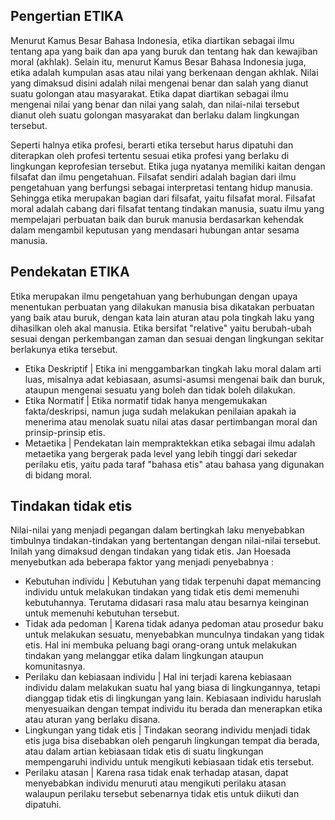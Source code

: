 ## Pengertian ETIKA
  Menurut Kamus Besar Bahasa Indonesia, etika diartikan sebagai ilmu tentang apa yang baik dan apa yang buruk dan tentang hak dan kewajiban moral (akhlak). Selain itu, menurut Kamus Besar Bahasa Indonesia juga, etika adalah kumpulan asas atau nilai yang berkenaan dengan akhlak. Nilai yang dimaksud disini adalah nilai mengenai benar dan salah yang dianut suatu golongan atau masyarakat. Etika dapat diartikan sebagai ilmu mengenai nilai yang benar dan nilai yang salah, dan nilai-nilai tersebut dianut oleh suatu golongan masyarakat dan berlaku dalam lingkungan tersebut. 
  
  Seperti halnya etika profesi, berarti etika tersebut harus dipatuhi dan diterapkan oleh profesi tertentu sesuai etika profesi yang berlaku di lingkungan keprofesian tersebut. Etika juga nyatanya memiliki kaitan dengan filsafat dan ilmu pengetahuan. Filsafat sendiri adalah bagian dari ilmu pengetahuan yang berfungsi sebagai interpretasi tentang hidup manusia. Sehingga etika merupakan bagian dari filsafat, yaitu filsafat moral. Filsafat moral adalah cabang dari filsafat tentang tindakan manusia, suatu ilmu yang mempelajari perbuatan baik dan buruk manusia berdasarkan kehendak dalam mengambil keputusan yang mendasari hubungan antar sesama manusia.

## Pendekatan ETIKA
  Etika merupakan ilmu pengetahuan yang berhubungan dengan upaya menentukan perbuatan yang dilakukan manusia bisa dikatakan perbuatan yang baik atau buruk, dengan kata lain aturan atau pola tingkah laku yang dihasilkan oleh akal manusia. Etika bersifat "relative" yaitu berubah-ubah sesuai dengan perkembangan zaman dan sesuai dengan lingkungan sekitar berlakunya etika tersebut.
* Etika Deskriptif | 
  Etika ini menggambarkan tingkah laku moral dalam arti luas, misalnya adat kebiasaan, asumsi-asumsi mengenai baik dan buruk, ataupun mengenai sesuatu yang boleh dan tidak boleh dilakukan.
* Etika Normatif | 
  Etika normatif tidak hanya mengemukakan fakta/deskripsi, namun juga sudah melakukan penilaian apakah ia menerima atau menolak suatu nilai atas dasar pertimbangan moral dan prinsip-prinsip etis.
* Metaetika | 
  Pendekatan lain mempraktekkan etika sebagai ilmu adalah metaetika yang bergerak pada level yang lebih tinggi dari sekedar perilaku etis, yaitu pada taraf "bahasa etis" atau bahasa yang digunakan di bidang moral.

## Tindakan tidak etis
Nilai-nilai yang menjadi pegangan dalam bertingkah laku menyebabkan timbulnya tindakan-tindakan yang bertentangan dengan nilai-nilai tersebut. Inilah yang dimaksud dengan tindakan yang tidak etis. Jan Hoesada menyebutkan ada beberapa faktor yang menjadi penyebabnya :
* Kebutuhan individu | Kebutuhan yang tidak terpenuhi dapat memancing individu untuk melakukan tindakan yang tidak etis demi memenuhi kebutuhannya. Terutama didasari rasa malu atau besarnya keinginan untuk memenuhi kebutuhan tersebut.
* Tidak ada pedoman | Karena tidak adanya pedoman atau prosedur baku untuk melakukan sesuatu, menyebabkan munculnya tindakan yang tidak etis. Hal ini membuka peluang bagi orang-orang untuk melakukan tindakan yang melanggar etika dalam lingkungan ataupun komunitasnya.
* Perilaku dan kebiasaan individu | Hal ini terjadi karena kebiasaan individu dalam melakukan suatu hal yang biasa di lingkungannya, tetapi dianggap tidak etis di lingkungan yang lain. Kebiasaan individu haruslah menyesuaikan dengan tempat individu itu berada dan menerapkan etika atau aturan yang berlaku disana.
* Lingkungan yang tidak etis | Tindakan seorang individu menjadi tidak etis juga bisa disebabkan oleh pengaruh lingkungan tempat dia berada, atau dalam artian kebiasaan tidak etis di suatu lingkungan mempengaruhi individu untuk mengikuti kebiasaan tidak etis tersebut.
* Perilaku atasan | Karena rasa tidak enak terhadap atasan, dapat menyebabkan individu menuruti atau mengikuti perilaku atasan walaupun perilaku tersebut sebenarnya tidak etis untuk diikuti dan dipatuhi.

